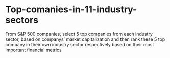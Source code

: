 # Top-comanies-in-11-industry-sectors
From S&P 500 companies, select 5 top companies from each industry sector, 
based on companys’ market capitalization and then rank these 5 top company 
in their own industry sector respectively based on their most important 
financial metrics
